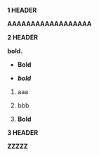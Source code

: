 **1 HEADER**

**AAAAAAAAAAAAAAAAAA**

**2 HEADER**

**bold.**

-   **Bold**

-   ***bold***

1.  aaa

2.  bbb

3.  **Bold**

**3 HEADER**

**ZZZZZ**
